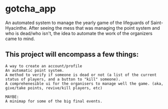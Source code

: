 # gotcha_app
An automated system to manage the yearly game of the lifeguards of Saint-Hyacinthe.
After seeing the mess that was managing the point system and who is dead/who isn't, the idea to automate the work of the organizers came to mind.

## This project will encompass a few things:
```
A way to create an account/profile
An automatic point system.
A method to verify if someone is dead or not (a list of the current status of players, and a button to "kill" someone).
A comprehenesible ui for the organisers to manage well the game. (aka, give/take points, revive/kill players, etc)

MAYBE:
A minimap for some of the big final events.
```
